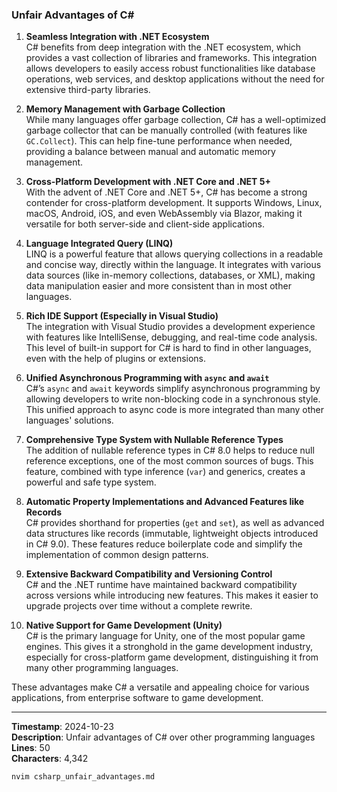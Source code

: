 ### Unfair Advantages of C#

1. **Seamless Integration with .NET Ecosystem**  
   C# benefits from deep integration with the .NET ecosystem, which provides a vast collection of libraries and frameworks. This integration allows developers to easily access robust functionalities like database operations, web services, and desktop applications without the need for extensive third-party libraries.

2. **Memory Management with Garbage Collection**  
   While many languages offer garbage collection, C# has a well-optimized garbage collector that can be manually controlled (with features like `GC.Collect`). This can help fine-tune performance when needed, providing a balance between manual and automatic memory management.

3. **Cross-Platform Development with .NET Core and .NET 5+**  
   With the advent of .NET Core and .NET 5+, C# has become a strong contender for cross-platform development. It supports Windows, Linux, macOS, Android, iOS, and even WebAssembly via Blazor, making it versatile for both server-side and client-side applications.

4. **Language Integrated Query (LINQ)**  
   LINQ is a powerful feature that allows querying collections in a readable and concise way, directly within the language. It integrates with various data sources (like in-memory collections, databases, or XML), making data manipulation easier and more consistent than in most other languages.

5. **Rich IDE Support (Especially in Visual Studio)**  
   The integration with Visual Studio provides a development experience with features like IntelliSense, debugging, and real-time code analysis. This level of built-in support for C# is hard to find in other languages, even with the help of plugins or extensions.

6. **Unified Asynchronous Programming with `async` and `await`**  
   C#’s `async` and `await` keywords simplify asynchronous programming by allowing developers to write non-blocking code in a synchronous style. This unified approach to async code is more integrated than many other languages' solutions.

7. **Comprehensive Type System with Nullable Reference Types**  
   The addition of nullable reference types in C# 8.0 helps to reduce null reference exceptions, one of the most common sources of bugs. This feature, combined with type inference (`var`) and generics, creates a powerful and safe type system.

8. **Automatic Property Implementations and Advanced Features like Records**  
   C# provides shorthand for properties (`get` and `set`), as well as advanced data structures like records (immutable, lightweight objects introduced in C# 9.0). These features reduce boilerplate code and simplify the implementation of common design patterns.

9. **Extensive Backward Compatibility and Versioning Control**  
   C# and the .NET runtime have maintained backward compatibility across versions while introducing new features. This makes it easier to upgrade projects over time without a complete rewrite.

10. **Native Support for Game Development (Unity)**  
    C# is the primary language for Unity, one of the most popular game engines. This gives it a stronghold in the game development industry, especially for cross-platform game development, distinguishing it from many other programming languages.

These advantages make C# a versatile and appealing choice for various applications, from enterprise software to game development.

---

**Timestamp**: 2024-10-23  
**Description**: Unfair advantages of C# over other programming languages  
**Lines**: 50  
**Characters**: 4,342  

```bash
nvim csharp_unfair_advantages.md
```
